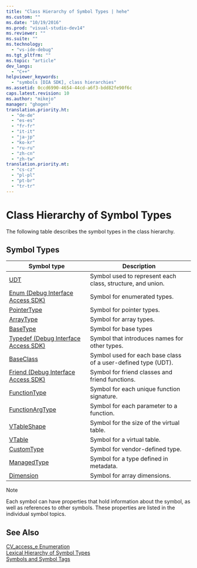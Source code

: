 ```yaml
---
title: "Class Hierarchy of Symbol Types | hehe"
ms.custom: ""
ms.date: "10/19/2016"
ms.prod: "visual-studio-dev14"
ms.reviewer: ""
ms.suite: ""
ms.technology: 
  - "vs-ide-debug"
ms.tgt_pltfrm: ""
ms.topic: "article"
dev_langs: 
  - "C++"
helpviewer_keywords: 
  - "symbols [DIA SDK], class hierarchies"
ms.assetid: 0ccd6990-4654-44cd-a6f3-bdd82fe90f6c
caps.latest.revision: 10
ms.author: "mikejo"
manager: "ghogen"
translation.priority.ht: 
  - "de-de"
  - "es-es"
  - "fr-fr"
  - "it-it"
  - "ja-jp"
  - "ko-kr"
  - "ru-ru"
  - "zh-cn"
  - "zh-tw"
translation.priority.mt: 
  - "cs-cz"
  - "pl-pl"
  - "pt-br"
  - "tr-tr"
---
```

# Class Hierarchy of Symbol Types
The following table describes the symbol types in the class hierarchy.  
  
## Symbol Types  
  
|Symbol type|Description|  
|-----------------|-----------------|  
|[UDT](../debug-interface-access/udt.md)|Symbol used to represent each class, structure, and union.|  
|[Enum (Debug Interface Access SDK)](../debug-interface-access/enum--debug-interface-access-sdk-.md)|Symbol for enumerated types.|  
|[PointerType](../debug-interface-access/pointertype.md)|Symbol for pointer types.|  
|[ArrayType](../debug-interface-access/arraytype.md)|Symbol for array types.|  
|[BaseType](../debug-interface-access/basetype.md)|Symbol for base types|  
|[Typedef (Debug Interface Access SDK)](../debug-interface-access/typedef--debug-interface-access-sdk-.md)|Symbol that introduces names for other types.|  
|[BaseClass](../debug-interface-access/baseclass.md)|Symbol used for each base class of a user-defined type (UDT).|  
|[Friend (Debug Interface Access SDK)](../debug-interface-access/friend--debug-interface-access-sdk-.md)|Symbol for friend classes and friend functions.|  
|[FunctionType](../debug-interface-access/functiontype.md)|Symbol for each unique function signature.|  
|[FunctionArgType](../debug-interface-access/functionargtype.md)|Symbol for each parameter to a function.|  
|[VTableShape](../debug-interface-access/vtableshape.md)|Symbol for the size of the virtual table.|  
|[VTable](../debug-interface-access/vtable.md)|Symbol for a virtual table.|  
|[CustomType](../debug-interface-access/customtype.md)|Symbol for vendor-defined type.|  
|[ManagedType](../debug-interface-access/managedtype.md)|Symbol for a type defined in metadata.|  
|[Dimension](../debug-interface-access/dimension.md)|Symbol for array dimensions.|  
  
> [!NOTE]
>  Each symbol can have properties that hold information about the symbol, as well as references to other symbols. These properties are listed in the individual symbol topics.  
  
## See Also  
 [CV_access_e Enumeration](../debug-interface-access/cv_access_e.md)   
 [Lexical Hierarchy of Symbol Types](../debug-interface-access/lexical-hierarchy-of-symbol-types.md)   
 [Symbols and Symbol Tags](../debug-interface-access/symbols-and-symbol-tags.md)